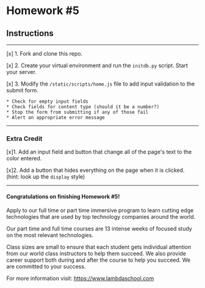 # Homework #5

## Instructions
---
[x] 1. Fork and clone this repo.

[x] 2. Create your virtual environment and run the `initdb.py` script.  Start your server.

[x] 3. Modify the `/static/scripts/home.js` file to add input validation to the submit form.  

	* Check for empty input fields
	* Check fields for content type (should it be a number?)
	* Stop the form from submitting if any of those fail
	* Alert an appropriate error message

---

### Extra Credit

[x]1. Add an input field and button that change all of the page's text to the color entered.

[x]2. Add a button that hides everything on the page when it is clicked. (hint: look up the `display` style)

---
#### Congratulations on finishing Homework #5!
Apply to our full time or part time immersive program to learn cutting edge technologies that are used by top technology companies around the world.

Our part time and full time courses are 13 intense weeks of focused study on the most relevant technologies.  

Class sizes are small to ensure that each student gets individual attention from our world class instructors to help them succeed.  We also provide career support both during and after the course to help you succeed.  We are committed to your success.

For more information visit: https://www.lambdaschool.com
